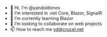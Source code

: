 - 👋 Hi, I’m @yandoldonov
- 👀 I’m interested in .net Core, Blazor, SignalR 
- 🌱 I’m currently learning Blazor
- 💞️ I’m looking to collaborate on web projects
- 📫 How to reach me yd@crucel.net

<!---
yandoldonov/yandoldonov is a ✨ special ✨ repository because its `README.md` (this file) appears on your GitHub profile.
You can click the Preview link to take a look at your changes.
--->
